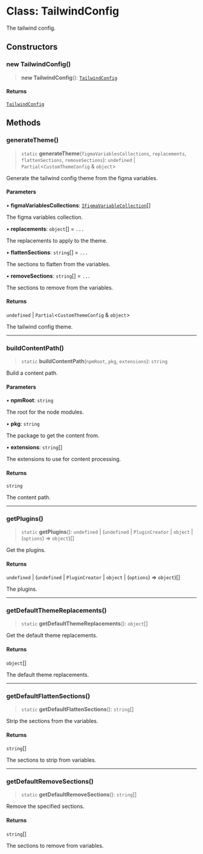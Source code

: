 # Class: TailwindConfig

The tailwind config.

## Constructors

### new TailwindConfig()

> **new TailwindConfig**(): [`TailwindConfig`](TailwindConfig.md)

#### Returns

[`TailwindConfig`](TailwindConfig.md)

## Methods

### generateTheme()

> `static` **generateTheme**(`figmaVariablesCollections`, `replacements`, `flattenSections`, `removeSections`): `undefined` \| `Partial`\<`CustomThemeConfig` & `object`\>

Generate the tailwind config theme from the figma variables.

#### Parameters

• **figmaVariablesCollections**: [`IFigmaVariableCollection`](../interfaces/IFigmaVariableCollection.md)[]

The figma variables collection.

• **replacements**: `object`[] = `...`

The replacements to apply to the theme.

• **flattenSections**: `string`[] = `...`

The sections to flatten from the variables.

• **removeSections**: `string`[] = `...`

The sections to remove from the variables.

#### Returns

`undefined` \| `Partial`\<`CustomThemeConfig` & `object`\>

The tailwind config theme.

***

### buildContentPath()

> `static` **buildContentPath**(`npmRoot`, `pkg`, `extensions`): `string`

Build a content path.

#### Parameters

• **npmRoot**: `string`

The root for the node modules.

• **pkg**: `string`

The package to get the content from.

• **extensions**: `string`[]

The extensions to use for content processing.

#### Returns

`string`

The content path.

***

### getPlugins()

> `static` **getPlugins**(): `undefined` \| (`undefined` \| `PluginCreator` \| `object` \| (`options`) => `object`)[]

Get the plugins.

#### Returns

`undefined` \| (`undefined` \| `PluginCreator` \| `object` \| (`options`) => `object`)[]

The plugins.

***

### getDefaultThemeReplacements()

> `static` **getDefaultThemeReplacements**(): `object`[]

Get the default theme replacements.

#### Returns

`object`[]

The default theme replacements.

***

### getDefaultFlattenSections()

> `static` **getDefaultFlattenSections**(): `string`[]

Strip the sections from the variables.

#### Returns

`string`[]

The sections to strip from variables.

***

### getDefaultRemoveSections()

> `static` **getDefaultRemoveSections**(): `string`[]

Remove the specified sections.

#### Returns

`string`[]

The sections to remove from variables.

